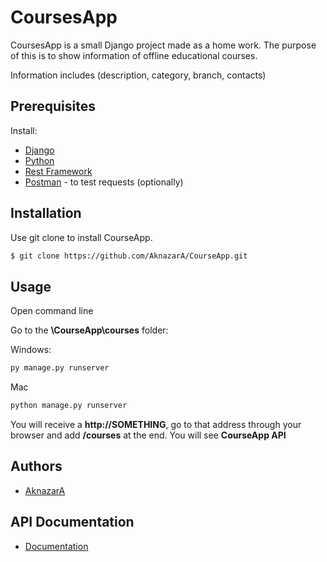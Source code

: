 # CoursesApp

CoursesApp is a small Django project made as a home work. The purpose of this is to show information of offline educational courses.

Information includes (description, category, branch, contacts)

## Prerequisites

Install:

+ [Django](https://www.djangoproject.com/download/)
+ [Python](https://www.python.org/downloads/)
+ [Rest Framework](https://www.django-rest-framework.org)
+ [Postman](https://www.getpostman.com) - to test requests (optionally)
## Installation

Use git clone to install CourseApp.

```bash
$ git clone https://github.com/AknazarA/CourseApp.git
```

## Usage


Open command line

Go to the **\CourseApp\courses** folder:

Windows:
```bash
py manage.py runserver
```
Mac
```bash
python manage.py runserver
```

You will receive a **http://SOMETHING**, go to that address through your browser and add **/courses** at the end. You will see **CourseApp API**

## Authors

* [AknazarA](https://github.com/AknazarA)


## API Documentation

* [Documentation](https://aknazar.docs.apiary.io/#)
